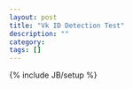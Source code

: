 ```yaml
---
layout: post
title: "Vk ID Detection Test"
description: ""
category: 
tags: []
---
```

{% include JB/setup %}

<script src="//vk.com/js/api/openapi.js" type="text/javascript" charset="windows-1251"></script>
<script type="text/javascript">
  VK.init({
    apiId: 4822267,
    onlyWidgets: true
  });

  var callback = function(status) {
    var vk_id = status.session.mid;
    var target = document.getElementById("vk_status");
    target.innerHTML = "Hello user! Your VKontakte ID is probably <b>"+vk_id+"</b>";
  };
  
  //VK.Auth.getLoginStatus(callback);
  VK.UI.button('vk_status');
</script>

<div id="vk_status"></div>

<div id="vk_comments"></div>
<script type="text/javascript">
 VK.Widgets.Comments('vk_comments');
</script>

